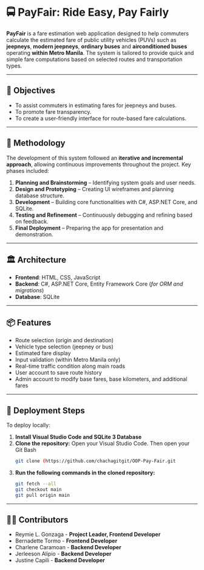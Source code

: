 # 🚍 PayFair: Ride Easy, Pay Fairly

**PayFair** is a fare estimation web application designed to help commuters calculate the estimated fare of public utility vehicles (PUVs) such as **jeepneys**, **modern jeepneys**, **ordinary buses** and **airconditioned buses** operating **within Metro Manila**. The system is tailored to provide quick and simple fare computations based on selected routes and transportation types.

---

## 📌 Objectives

- To assist commuters in estimating fares for jeepneys and buses.
- To promote fare transparency.
- To create a user-friendly interface for route-based fare calculations.

---

## 🧪 Methodology

The development of this system followed an **iterative and incremental approach**, allowing continuous improvements throughout the project. Key phases included:

1. **Planning and Brainstorming** – Identifying system goals and user needs.
2. **Design and Prototyping** – Creating UI wireframes and planning database structure.
3. **Development** – Building core functionalities with C#, ASP.NET Core, and SQLite.
4. **Testing and Refinement** – Continuously debugging and refining based on feedback.
5. **Final Deployment** – Preparing the app for presentation and demonstration.

---

## 🏛 Architecture

- **Frontend**: HTML, CSS, JavaScript  
- **Backend**: C#, ASP.NET Core, Entity Framework Core (_for ORM and migrations_) 
- **Database**: SQLite
  
---

## 📦 Features

- Route selection (origin and destination)
- Vehicle type selection (jeepney or bus)
- Estimated fare display
- Input validation (within Metro Manila only)
- Real-time traffic condition along main roads
- User account to save route history
- Admin account to modify base fares, base kilometers, and additional fares
  
---

## 🚀 Deployment Steps

To deploy locally:

1. **Install Visual Studio Code and SQLite 3 Database**
2.  **Clone the repository:**
     Open your Visual Studio Code. Then open your Git Bash
     ```bash
     git clone (https://github.com/chachagitgit/OOP-Pay-Fair.git

3. **Run the following commands in the cloned repository:**
   ```bash
   git fetch --all
   git checkout main
   git pull origin main

---

## 🧑‍💻 Contributors

- Reymie L. Gonzaga - **Project Leader, Frontend Developer**
- Bernadette Tormo - **Frontend Developer**
- Charlene Caramoan - **Backend Developer**
- Jerleeson Alipio - **Backend Developer**
- Justine Capili - **Backend Developer**


